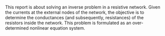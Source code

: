 This report is about solving an inverse problem in a resistive network. Given the currents at the external nodes of the network, the objective is to determine the conductances (and subsequently, resistances) of the resistors inside the network. This problem is formulated as an over-determined nonlinear equation system.
